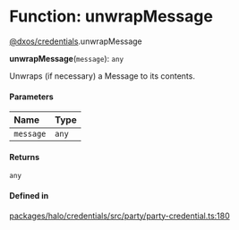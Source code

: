 # Function: unwrapMessage

[@dxos/credentials](../modules/dxos_credentials.md).unwrapMessage

**unwrapMessage**(`message`): `any`

Unwraps (if necessary) a Message to its contents.

#### Parameters

| Name | Type |
| :------ | :------ |
| `message` | `any` |

#### Returns

`any`

#### Defined in

[packages/halo/credentials/src/party/party-credential.ts:180](https://github.com/dxos/dxos/blob/main/packages/halo/credentials/src/party/party-credential.ts#L180)
